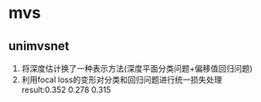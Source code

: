 # mvs
## unimvsnet
1. 将深度估计换了一种表示方法(深度平面分类问题+偏移值回归问题)
2. 利用focal loss的变形对分类和回归问题进行统一损失处理  
result:0.352 0.278 0.315
